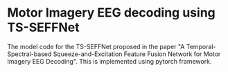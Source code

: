 # Motor Imagery EEG decoding using TS-SEFFNet
The model code for the TS-SEFFNet proposed in the paper "A Temporal-Spectral-based Squeeze-and-Excitation Feature Fusion Network for Motor Imagery EEG Decoding". This is implemented using pytorch framework.
